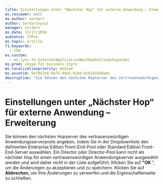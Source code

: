 ```yaml
---
title: Einstellungen unter "Nächster Hop" für externe Anwendung – Erweiterung
ms.reviewer: null
ms.author: serdars
author: SerdarSoysal
manager: serdars
ms.date: 11/17/2018
audience: ITPro
ms.topic: article
f1.keywords:
  - CSH
ms.custom:
  - ms.lync.tb.ExternalApplicationNextHopSettingsExpander
ms.prod: skype-for-business-itpro
ms.localizationpriority: medium
ms.assetid: be7857e4-9a75-4de5-91b0-bcb241930a0c
description: 'Sie können den nächsten Hopserver des vertrauenswürdigen Anwendungsserverpools angeben, indem Sie in der Dropdownliste den definierten Enterprise Edition Front-End-Pool oder Standard Edition Front-End-Server auswählen. Ein Director oder Director-Pool kann nicht als nächster Hop für einen vertrauenswürdigen Anwendungsserver ausgewählt werden und wird daher nicht in der Liste aufgeführt. Klicken Sie auf "OK", um die Änderungen zu akzeptieren und zu speichern. Klicken Sie auf Abbrechen, um Ihre Änderungen zu verwerfen und die Eigenschaftenseite zu schließen.'
---
```


# <a name="external-application-next-hop-settings-expander"></a>Einstellungen unter „Nächster Hop“ für externe Anwendung – Erweiterung
 
Sie können den nächsten Hopserver des vertrauenswürdigen Anwendungsserverpools angeben, indem Sie in der Dropdownliste den definierten Enterprise Edition Front-End-Pool oder Standard Edition Front-End-Server auswählen. Ein Director oder Director-Pool kann nicht als nächster Hop für einen vertrauenswürdigen Anwendungsserver ausgewählt werden und wird daher nicht in der Liste aufgeführt. Klicken Sie auf **"OK** ", um die Änderungen zu akzeptieren und zu speichern. Klicken Sie auf **Abbrechen**, um Ihre Änderungen zu verwerfen und die Eigenschaftenseite zu schließen.
  

